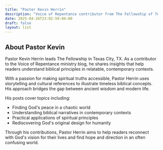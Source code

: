 ```yaml
---
title: "Pastor Kevin Herrin"
description: "Voice of Repentance contributor from The Fellowship of Texas City, TX"
date: 2025-04-26T23:02:59-04:00
draft: false
layout: list
---
```


## About Pastor Kevin

Pastor Kevin Herrin leads The Fellowship in Texas City, TX. As a contributor to the Voice of Repentance ministry blog, he shares insights that help readers understand biblical principles in relatable, contemporary contexts.

With a passion for making spiritual truths accessible, Pastor Herrin uses storytelling and cultural references to illustrate timeless biblical concepts. His approach bridges the gap between ancient wisdom and modern life.

His posts cover topics including:

- Finding God's peace in a chaotic world
- Understanding biblical narratives in contemporary contexts
- Practical applications of spiritual principles
- Rediscovering God's original design for humanity

Through his contributions, Pastor Herrin aims to help readers reconnect with God's vision for their lives and find hope and direction in an often confusing world.
